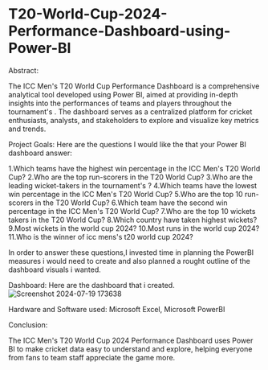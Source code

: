 # T20-World-Cup-2024-Performance-Dashboard-using-Power-BI
Abstract:

The ICC Men's T20 World Cup Performance Dashboard is a comprehensive analytical tool developed using Power BI, aimed at providing in-depth insights into the performances of teams and players throughout the tournament's . The dashboard serves as a centralized platform for cricket enthusiasts, analysts, and stakeholders to explore and visualize key metrics and trends.

Project Goals:
Here are the questions I would like the that your Power BI dashboard answer:

1.Which teams have the highest win percentage in the ICC Men's T20 World Cup?
2.Who are the top run-scorers in the T20 World Cup?
3.Who are the leading wicket-takers in the tournament's ?
4.Which teams have the lowest win percentage in the ICC Men's T20 World Cup?
5.Who are the top 10 run-scorers in the T20 World Cup?
6.Which team have the second win percentage in the ICC Men's T20 World Cup?
7.Who are the top 10 wickets takers in the T20 World Cup?
8.Which country have taken highest wickets?
9.Most wickets in the world cup 2024?
10.Most runs in the world cup 2024?
11.Who is the winner of icc mens's t20 world cup 2024?

In order to answer these questions,I invested time in planning the PowerBI measures i would need to create and also planned a rought outline of the dashboard visuals i wanted.

Dashboard:
Here are the dashboard that i created.
![Screenshot 2024-07-19 173638](https://github.com/user-attachments/assets/b1328fe7-b54d-41ab-8a66-af3fa518fdfd)

Hardware and Software used:
Microsoft Excel, 
Microsoft PowerBI

Conclusion:

The ICC Men's T20 World Cup  2024 Performance Dashboard uses Power BI to make cricket data easy to understand and explore, helping everyone from fans to team staff appreciate the game more.
